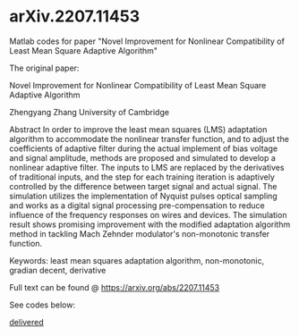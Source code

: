 # arXiv.2207.11453
Matlab codes for paper "Novel Improvement for Nonlinear Compatibility of Least Mean Square Adaptive Algorithm"

The original paper:

Novel Improvement for Nonlinear Compatibility of Least Mean Square Adaptive Algorithm

Zhengyang Zhang
University of Cambridge

Abstract
In order to improve the least mean squares (LMS) adaptation algorithm to accommodate the nonlinear transfer function, and to adjust the coefficients of adaptive filter during the actual implement of bias voltage and signal amplitude, methods are proposed and simulated to develop a nonlinear adaptive filter. The inputs to LMS are replaced by the derivatives of traditional inputs, and the step for each training iteration is adaptively controlled by the difference between target signal and actual signal. The simulation utilizes the implementation of Nyquist pulses optical sampling and works as a digital signal processing pre-compensation to reduce influence of the frequency responses on wires and devices. The simulation result shows promising improvement with the modified adaptation algorithm method in tackling Mach Zehnder modulator's non-monotonic transfer function.

Keywords: least mean squares adaptation algorithm, non-monotonic, gradian decent, derivative

Full text can be found @ https://arxiv.org/abs/2207.11453

See codes below:

[delivered](delivered.pdf)

